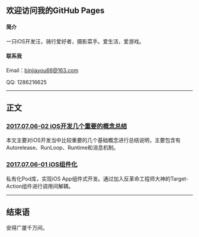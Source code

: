 ## 欢迎访问我的GitHub Pages

#### 简介

一只iOS开发汪，骑行爱好者，摄影菜手。爱生活，爱游戏。

#### 联系我

Email：binjiayou66@163.com

QQ: 1286216625

<hr>

## 正文

### [2017.07.06-02 iOS开发几个重要的概念总结](iOS/AutoreleasRuntimeRunloopMessage.md)

本文主要对iOS开发当中比较重要的几个基础概念进行总结说明，主要包含有Autorelease、RunLoop、Runtime和消息机制。

### [2017.07.06-01 iOS组件化](iOS/Modulization.md)

私有化Pod库，实现iOS App组件式开发。通过加入反革命工程师大神的Target-Action组件进行调用间解耦。

<hr>

## 结束语

安得广厦千万间。

